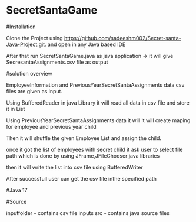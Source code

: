 # SecretSantaGame

#Installation

Clone the Project using https://github.com/sadeeshm002/Secret-santa-Java-Project.git. and open in any Java based IDE

After that run SecretSantaGame.java as java application -> it will give SecresantaAssignments.csv file as output   

#solution overview

EmployeeInformation and PreviousYearSecretSantaAssignments data csv files are given as input.

Using BufferedReader in java Library it will read all data in csv file and store it in List

Using PreviousYearSecretSantaAssignments data it will it will create maping for employee and previous year child

Then it will shuffle the given Employee List and assign the child.

once it got the list of employees with secret child it ask user to select file path which is done by using JFrame,JFileChooser java libraries

then it will write the list into csv file using BufferedWriter

After successfull user can get the csv file inthe specified path

#Java 17

#Source

inputfolder - contains csv file inputs
src         - contains java source files
